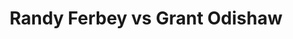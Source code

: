 ---
title: Randy Ferbey vs Grant Odishaw
player1:
  name: Ferbey, Randy
  percent: 78
  wins: 2
  losses: 1
player2:
  name: Odishaw, Grant
  percent: 90
  wins: 1
  losses: 2
games:
- player1:
    team: AB
    position: Third
    percent: 70
    win: 0
    loss: 1
  player2:
    team: NB
    position: Lead
    percent: 80
    win: 1
    loss: 0
  event: Brier
  year: 2002
  draw: Round Robin(1)
  score: NB 10 - AB 2
- player1:
    team: AB
    position: Third
    percent: 76
    win: 1
    loss: 0
  player2:
    team: NB
    position: Lead
    percent: 91
    win: 0
    loss: 1
  event: Brier
  year: 2003
  draw: Round Robin(3)
  score: NB 7 - AB 8
- player1:
    team: AB
    position: Third
    percent: 86
    win: 1
    loss: 0
  player2:
    team: NB
    position: Lead
    percent: 97
    win: 0
    loss: 1
  event: Brier
  year: 2004
  draw: Round Robin(10)
  score: AB 7 - NB 3
- player1:
    team: FER
    position: Third
    percent: 86
    win: 1
    loss: 0
  player2:
    team: HOW
    position: Lead
    percent: 89
    win: 0
    loss: 1
  event: Trials (Men)
  year: 2001
  draw: Round Robin(9)
  score: FER 8 - HOW 7
---